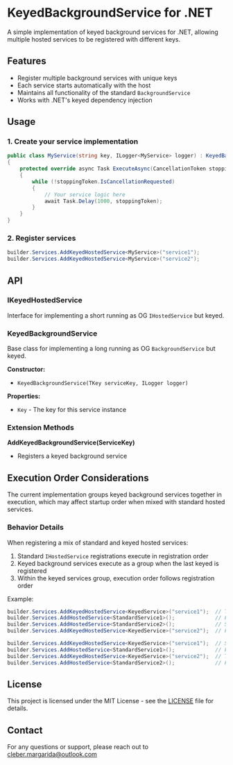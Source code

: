 # KeyedBackgroundService for .NET

A simple implementation of keyed background services for .NET, allowing multiple hosted services to be registered with different keys.

## Features

- Register multiple background services with unique keys
- Each service starts automatically with the host
- Maintains all functionality of the standard `BackgroundService`
- Works with .NET's keyed dependency injection

## Usage

### 1. Create your service implementation

```csharp
public class MyService(string key, ILogger<MyService> logger) : KeyedBackgroundService(key)
{
    protected override async Task ExecuteAsync(CancellationToken stoppingToken)
    {
        while (!stoppingToken.IsCancellationRequested)
        {
            // Your service logic here
            await Task.Delay(1000, stoppingToken);
        }
    }
}
```

### 2. Register services

```csharp
builder.Services.AddKeyedHostedService<MyService>("service1");
builder.Services.AddKeyedHostedService<MyService>("service2");
```

## API

### IKeyedHostedService

Interface for implementing a short running as OG `IHostedService` but keyed.

### KeyedBackgroundService

Base class for implementing a long running as OG `BackgroundService` but keyed.

**Constructor:**
- `KeyedBackgroundService(TKey serviceKey, ILogger logger)`

**Properties:**
- `Key` - The key for this service instance

### Extension Methods

**AddKeyedBackgroundService<TService>(ServiceKey)**
- Registers a keyed background service


## Execution Order Considerations

The current implementation groups keyed background services together in execution, which may affect startup order when mixed with standard hosted services.

### Behavior Details

When registering a mix of standard and keyed hosted services:

1. Standard `IHostedService` registrations execute in registration order
2. Keyed background services execute as a group when the last keyed is registered
3. Within the keyed services group, execution order follows registration order

Example:
```csharp
builder.Services.AddKeyedHostedService<KeyedService>("service1");  // Third (first in keyed group)
builder.Services.AddHostedService<StandardService1>();             // First to execute
builder.Services.AddHostedService<StandardService2>();             // Second to execute
builder.Services.AddKeyedHostedService<KeyedService>("service2");  // Fourth (second in keyed group)
```
```csharp
builder.Services.AddKeyedHostedService<KeyedService>("service1");  // Second (first in keyed group)
builder.Services.AddHostedService<StandardService1>();             // First to execute
builder.Services.AddKeyedHostedService<KeyedService>("service2");  // Third (second in keyed group)
builder.Services.AddHostedService<StandardService2>();             // Fourth to execute
```

## License

This project is licensed under the MIT License - see the [LICENSE](https://github.com/git/git-scm.com/blob/main/MIT-LICENSE.txt) file for details.

## Contact

For any questions or support, please reach out to cleber.margarida@outlook.com
